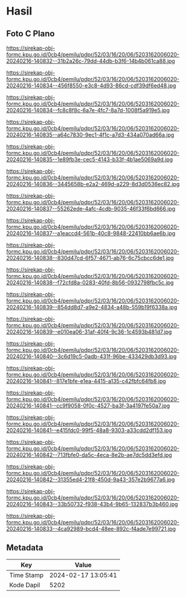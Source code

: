 # Hasil

## Foto C Plano

https://sirekap-obj-formc.kpu.go.id/0cb4/pemilu/pdpr/52/03/16/20/06/5203162006020-20240216-140832--31b2a26c-79dd-44db-b3f6-14b4b061ca88.jpg

https://sirekap-obj-formc.kpu.go.id/0cb4/pemilu/pdpr/52/03/16/20/06/5203162006020-20240216-140834--456f8550-e3c8-4d93-86cd-cdf39df6ed48.jpg

https://sirekap-obj-formc.kpu.go.id/0cb4/pemilu/pdpr/52/03/16/20/06/5203162006020-20240216-140834--fc8c8f8c-6a7e-4fc7-8a7d-1008f5a919e5.jpg

https://sirekap-obj-formc.kpu.go.id/0cb4/pemilu/pdpr/52/03/16/20/06/5203162006020-20240216-140835--a64c7830-9ec1-4f1c-a7d3-434a070ad66a.jpg

https://sirekap-obj-formc.kpu.go.id/0cb4/pemilu/pdpr/52/03/16/20/06/5203162006020-20240216-140835--1e89fb3e-cec5-4143-b33f-4b1ae5069a9d.jpg

https://sirekap-obj-formc.kpu.go.id/0cb4/pemilu/pdpr/52/03/16/20/06/5203162006020-20240216-140836--3445658b-e2a2-469d-a229-8d3d0536ec82.jpg

https://sirekap-obj-formc.kpu.go.id/0cb4/pemilu/pdpr/52/03/16/20/06/5203162006020-20240216-140837--55262ede-4afc-4cdb-9035-46f33f6bd666.jpg

https://sirekap-obj-formc.kpu.go.id/0cb4/pemilu/pdpr/52/03/16/20/06/5203162006020-20240216-140837--a1eaccd4-561b-40c8-9848-22410bb6ae6b.jpg

https://sirekap-obj-formc.kpu.go.id/0cb4/pemilu/pdpr/52/03/16/20/06/5203162006020-20240216-140838--830d47cd-6f57-4671-ab76-6c75cbcc6de1.jpg

https://sirekap-obj-formc.kpu.go.id/0cb4/pemilu/pdpr/52/03/16/20/06/5203162006020-20240216-140838--f72cfd8a-0283-40fd-8b56-0932798fbc5c.jpg

https://sirekap-obj-formc.kpu.go.id/0cb4/pemilu/pdpr/52/03/16/20/06/5203162006020-20240216-140839--854dd8d7-a9e2-4834-a48b-559b19f6338a.jpg

https://sirekap-obj-formc.kpu.go.id/0cb4/pemilu/pdpr/52/03/16/20/06/5203162006020-20240216-140839--e010ea06-31af-40f4-9c36-1c4593b481d7.jpg

https://sirekap-obj-formc.kpu.go.id/0cb4/pemilu/pdpr/52/03/16/20/06/5203162006020-20240216-140840--3c6d19c5-0adb-431f-96be-433429db3d93.jpg

https://sirekap-obj-formc.kpu.go.id/0cb4/pemilu/pdpr/52/03/16/20/06/5203162006020-20240216-140841--817e1bfe-e1ea-4415-a135-c42fbfc64fb8.jpg

https://sirekap-obj-formc.kpu.go.id/0cb4/pemilu/pdpr/52/03/16/20/06/5203162006020-20240216-140841--cc9f9058-0f0c-4527-ba3f-3a4197fe50a7.jpg

https://sirekap-obj-formc.kpu.go.id/0cb4/pemilu/pdpr/52/03/16/20/06/5203162006020-20240216-140841--e415fdc0-99f5-48a8-9303-a33cdd2df153.jpg

https://sirekap-obj-formc.kpu.go.id/0cb4/pemilu/pdpr/52/03/16/20/06/5203162006020-20240216-140842--713fbfe0-da5c-4eca-8e2b-ae7dc5dd3efd.jpg

https://sirekap-obj-formc.kpu.go.id/0cb4/pemilu/pdpr/52/03/16/20/06/5203162006020-20240216-140842--31355ed4-21f8-450d-9a43-357e2b9677a6.jpg

https://sirekap-obj-formc.kpu.go.id/0cb4/pemilu/pdpr/52/03/16/20/06/5203162006020-20240216-140843--33b50732-f938-43b4-9b65-132837b3b460.jpg

https://sirekap-obj-formc.kpu.go.id/0cb4/pemilu/pdpr/52/03/16/20/06/5203162006020-20240216-140833--4ca92989-bcd4-48ee-892c-f4ade7e99721.jpg


## Metadata

| Key        | Value               |
| ---------- | ------------------- |
| Time Stamp | 2024-02-17 13:05:41 |
| Kode Dapil | 5202                |



